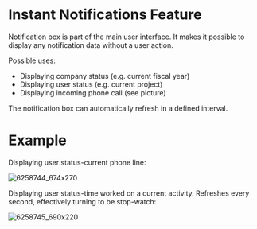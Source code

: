 # Instant Notifications Feature

Notification box is part of the main user interface. It makes it possible to display any notification data without a user action.

Possible uses:

-   Displaying company status (e.g. current fiscal year)
-   Displaying user status (e.g. current project)
-   Displaying incoming phone call (see picture)

The notification box can automatically refresh in a defined interval.

# Example

Displaying user status-current phone line:

![6258744_674x270](upload://uvxCp1sH4ja0pOAcasUhPKQc1Qa.png)

Displaying user status-time worked on a current activity. Refreshes every second, effectively turning to be stop-watch:

![6258745_690x220](upload://8JZqmmXvGATYNinLa2gIQNblhbl.png)

